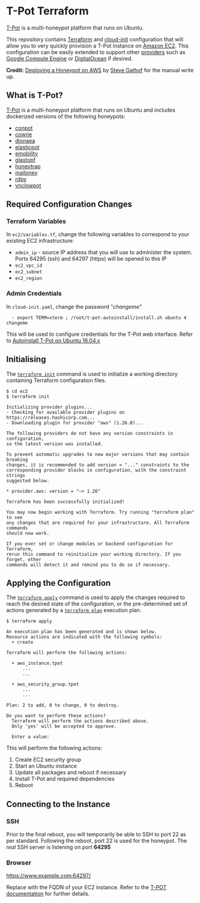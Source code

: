 # T-Pot Terraform

[T-Pot](https://github.com/dtag-dev-sec/tpotce) is a multi-honeypot platform that runs on Ubuntu.

This repository contains [Terraform](https://www.terraform.io/) and [cloud-init](https://cloudinit.readthedocs.io/en/latest/) configuration that will allow you to very quickly provision a T-Pot instance on [Amazon EC2](https://aws.amazon.com/ec2/). This configuration can be easily extended to support other [providers](https://www.terraform.io/docs/providers/index.html) such as [Google Compute Engine](https://cloud.google.com/compute/) or [DigitalOcean](https://www.digitalocean.com/) if desired.

**Credit:**
[Deploying a Honeypot on AWS](https://medium.com/@sudojune/deploying-a-honeypot-on-aws-5bb414753f32) by [Steve Gathof](https://medium.com/@sudojune) for the manual write up.

## What is T-Pot?

[T-Pot](https://github.com/dtag-dev-sec/tpotce) is a multi-honeypot platform that runs on Ubuntu and includes dockerized versions of the following honeypots:

* [conpot](http://conpot.org/)
* [cowrie](http://www.micheloosterhof.com/cowrie/)
* [dionaea](https://github.com/DinoTools/dionaea)
* [elasticpot](https://github.com/schmalle/ElasticPot)
* [emobility](https://github.com/dtag-dev-sec/emobility)
* [glastopf](http://glastopf.org/)
* [honeytrap](https://github.com/armedpot/honeytrap/)
* [mailoney](https://github.com/awhitehatter/mailoney)
* [rdpy](https://github.com/citronneur/rdpy)
* [vnclowpot](https://github.com/magisterquis/vnclowpot)

## Required Configuration Changes

### Terraform Variables

In `ec2/variables.tf`, change the following variables to correspond to your existing EC2 infrastructure:

* `admin_ip` - source IP address that you will use to administer the system. Ports 64295 (ssh) and 64297 (https) will be opened to this IP
* `ec2_vpc_id`
* `ec2_subnet`
* `ec2_region`

### Admin Credentials

In `cloud-init.yaml`, change the password "*changeme*"

```
  - export TERM=xterm ; /root/t-pot-autoinstall/install.sh ubuntu 4 changeme
```

This will be used to configure credentials for the T-Pot web interface. Refer to [Autoinstall T-Pot on Ubuntu 16.04.x](https://github.com/dtag-dev-sec/t-pot-autoinstall)

## Initialising

The [`terraform init`](https://www.terraform.io/docs/commands/init.html) command is used to initialize a working directory containing Terraform configuration files.

```
$ cd ec2
$ terraform init

Initializing provider plugins...
- Checking for available provider plugins on https://releases.hashicorp.com...
- Downloading plugin for provider "aws" (1.26.0)...

The following providers do not have any version constraints in configuration,
so the latest version was installed.

To prevent automatic upgrades to new major versions that may contain breaking
changes, it is recommended to add version = "..." constraints to the
corresponding provider blocks in configuration, with the constraint strings
suggested below.

* provider.aws: version = "~> 1.26"

Terraform has been successfully initialized!

You may now begin working with Terraform. Try running "terraform plan" to see
any changes that are required for your infrastructure. All Terraform commands
should now work.

If you ever set or change modules or backend configuration for Terraform,
rerun this command to reinitialize your working directory. If you forget, other
commands will detect it and remind you to do so if necessary.
```

## Applying the Configuration

The [`terraform apply`](https://www.terraform.io/docs/commands/apply.html) command is used to apply the changes required to reach the desired state of the configuration, or the pre-determined set of actions generated by a [`terraform plan`](https://www.terraform.io/docs/commands/plan.html) execution plan.

```
$ terraform apply

An execution plan has been generated and is shown below.
Resource actions are indicated with the following symbols:
  + create

Terraform will perform the following actions:

  + aws_instance.tpot
      ...
      ...

  + aws_security_group.tpot
      ...
      ...

Plan: 2 to add, 0 to change, 0 to destroy.

Do you want to perform these actions?
  Terraform will perform the actions described above.
  Only 'yes' will be accepted to approve.

  Enter a value:
```

This will perform the following actions:

1. Create EC2 security group
2. Start an Ubuntu instance
3. Update all packages and reboot if necessary
4. Install T-Pot and required dependencies
5. Reboot

## Connecting to the Instance

### SSH

Prior to the final reboot, you will temporarily be able to SSH to port 22 as per standard. Following the reboot, port 22 is used for the honeypot. The *real* SSH server is listening on port **64295**

### Browser

https://www.example.com:64297/

Replace with the FQDN of your EC2 instance. Refer to the [T-POT documentation](https://github.com/dtag-dev-sec/tpotce#ssh-and-web-access) for further details.
